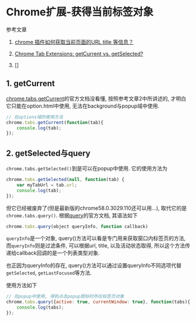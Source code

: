 # Chrome扩展-获得当前标签对象

参考文章

1. [chrome 插件如何获取当前页面的URL title 等信息？](https://www.zhihu.com/question/19908126)

2. [Chrome Tab Extensions: getCurrent vs. getSelected?](https://stackoverflow.com/questions/4619219/chrome-tab-extensions-getcurrent-vs-getselected)

3. []

## 1. getCurrent

[chrome.tabs.getCurrent](https://developer.chrome.com/extensions/tabs#method-getCurrent)的官方文档没看懂, 按照参考文章2中所讲述的, 才明白它只能在option.html中使用, 无法在background与popup域中使用.

```js
// 在options域的使用方法
chrome.tabs.getCurrent(function(tab){
    console.log(tab);
});
```

## 2. getSelected与query

`chrome.tabs.getSelected()`到是可以在popup中使用. 它的使用方法为

```js
chrome.tabs.getSelected(null, function(tab) { 
    var myTabUrl = tab.url; 
    console.log(tab);
});
```

但它已经被废弃了(但是最新版的chrome58.0.3029.110还可以用...), 取代它的是`chrome.tabs.query()`. 根据[query](https://developer.chrome.com/extensions/tabs#method-query)的官方文档, 其语法如下


```js
chrome.tabs.query(object queryInfo, function callback)
```

`queryInfo`是一个对象, query()方法可以看是专门用来获取窗口内标签页的方法, 而`queryInfo`则是过滤条件, 可以根据url, title, 以及活动状态取得, 所以这个方法传递给callback回调的是一个列表类型对象. 

也正因为queryInfo的存在, query()方法可以通过设置queryInfo不同选项代替`getSelected`, `getLastFocused`等方法.

使用方法如下

```js
// 在popup中使用, 得到点击popup图标时所在标签页对象
chrome.tabs.query({active: true, currentWindow: true}, function(tabs){
    console.log(tabs);
});
```